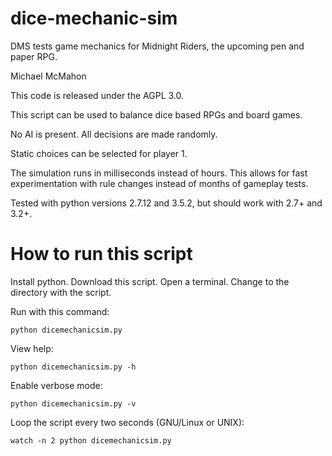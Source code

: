 # dice-mechanic-sim
DMS tests game mechanics for Midnight Riders, the upcoming pen and paper RPG.

Michael McMahon

This code is released under the AGPL 3.0.

This script can be used to balance dice based RPGs and board games.

No AI is present.  All decisions are made randomly.

Static choices can be selected for player 1.

The simulation runs in milliseconds instead of hours.  This allows for fast experimentation with rule changes instead of months of gameplay tests.

Tested with python versions 2.7.12 and 3.5.2, but should work with 2.7+ and 3.2+.

# How to run this script

Install python.  Download this script.  Open a terminal.  Change to the directory with the script.

Run with this command:

```python dicemechanicsim.py```

View help:

```python dicemechanicsim.py -h```

Enable verbose mode:

```python dicemechanicsim.py -v```

Loop the script every two seconds (GNU/Linux or UNIX):

```watch -n 2 python dicemechanicsim.py```
